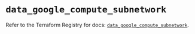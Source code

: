 # `data_google_compute_subnetwork`

Refer to the Terraform Registry for docs: [`data_google_compute_subnetwork`](https://registry.terraform.io/providers/drfaust92/google/4.16.4/docs/data-sources/compute_subnetwork).
